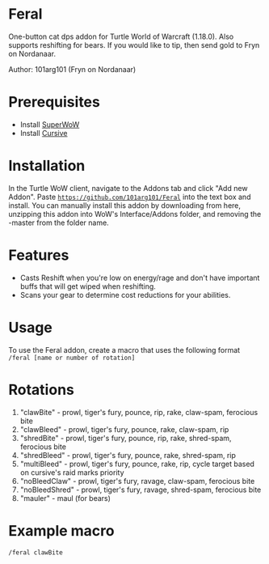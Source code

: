 # Feral
One-button cat dps addon for Turtle World of Warcraft (1.18.0). Also supports reshifting for bears. If you would like to tip, then send gold to Fryn on Nordanaar.

Author: 101arg101 (Fryn on Nordanaar)

# Prerequisites
- Install [SuperWoW](https://github.com/balakethelock/SuperWoW)
- Install [Cursive](https://github.com/pepopo978/Cursive)

# Installation
In the Turtle WoW client, navigate to the Addons tab and click "Add new Addon". Paste <code>https://github.com/101arg101/Feral</code> into the text box and install. You can manually install this addon by downloading from here, unzipping this addon into WoW's Interface/Addons folder, and removing the -master from the folder name.

# Features
- Casts Reshift when you're low on energy/rage and don't have important buffs that will get wiped when reshifting.
- Scans your gear to determine cost reductions for your abilities.

# Usage
To use the Feral addon, create a macro that uses the following format
<code>/feral [name or number of rotation]</code>

# Rotations
1. "clawBite" - prowl, tiger's fury, pounce, rip, rake, claw-spam, ferocious bite
2. "clawBleed" - prowl, tiger's fury, pounce, rake, claw-spam, rip
3. "shredBite" - prowl, tiger's fury, pounce, rip, rake, shred-spam, ferocious bite
4. "shredBleed" - prowl, tiger's fury, pounce, rake, shred-spam, rip
5. "multiBleed" - prowl, tiger's fury, pounce, rake, rip, cycle target based on cursive's raid marks priority
6. "noBleedClaw" - prowl, tiger's fury, ravage, claw-spam, ferocious bite
7. "noBleedShred" - prowl, tiger's fury, ravage, shred-spam, ferocious bite
8. "mauler" - maul (for bears)

# Example macro
<code>/feral clawBite</code>
